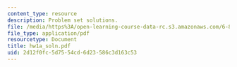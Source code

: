 ```yaml
---
content_type: resource
description: Problem set solutions.
file: /media/https%3A/open-learning-course-data-rc.s3.amazonaws.com/6-867-machine-learning-fall-2006/2d12f0fc5d7554cd6d23586c3d163c53_hw1a_soln.pdf
file_type: application/pdf
resourcetype: Document
title: hw1a_soln.pdf
uid: 2d12f0fc-5d75-54cd-6d23-586c3d163c53
---
```

